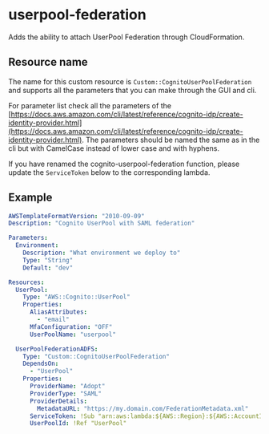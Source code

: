 # userpool-federation

Adds the ability to attach UserPool Federation through CloudFormation.

## Resource name

The name for this custom resource is `Custom::CognitoUserPoolFederation` and
supports all the parameters that you can make through the GUI and cli.

For parameter list check all the parameters of the [https://docs.aws.amazon.com/cli/latest/reference/cognito-idp/create-identity-provider.html](https://docs.aws.amazon.com/cli/latest/reference/cognito-idp/create-identity-provider.html).
The parameters should be named the same as in the cli but with CamelCase instead of lower case and with hyphens.

If you have renamed the cognito-userpool-federation function, please update the `ServiceToken` below to the corresponding lambda.

## Example

```yaml
AWSTemplateFormatVersion: "2010-09-09"
Description: "Cognito UserPool with SAML federation"

Parameters:
  Environment:
    Description: "What environment we deploy to"
    Type: "String"
    Default: "dev"

Resources:
  UserPool:
    Type: "AWS::Cognito::UserPool"
    Properties:
      AliasAttributes:
        - "email"
      MfaConfiguration: "OFF"
      UserPoolName: "userpool"

  UserPoolFederationADFS:
    Type: "Custom::CognitoUserPoolFederation"
    DependsOn:
      - "UserPool"
    Properties:
      ProviderName: "Adopt"
      ProviderType: "SAML"
      ProviderDetails:
        MetadataURL: "https://my.domain.com/FederationMetadata.xml"
      ServiceToken: !Sub "arn:aws:lambda:${AWS::Region}:${AWS::AccountId}:function:cognito-userpool-federation-${AWS::Region}-${Environment}"
      UserPoolId: !Ref "UserPool"
```